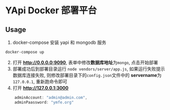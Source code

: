 # YApi Docker 部署平台

## Usage

1. docker-compose 安装 yapi 和 mongodb 服务
```bash
docker-compose up
```
2. 打开 **http://0.0.0.0:9090**, 表单中修改**数据库地址**为`mongo`, 点击开始部署
3. 部署成功后到部署目录运行 `node vendors/server/app.js`, 如果运行失败提示数据库连接失败, 则修改部署目录下的`config.json`文件中的 **servername**为`127.0.0.1`, 重新跑命令即可
4. 打开 **http://127.0.0.1:3000**
```js
    adminAccount: "admin@admin.com",
    adminPaassword: "ymfe.org"
```